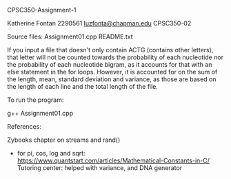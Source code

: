 
CPSC350-Assignment-1

Katherine Fontan
2290561
luzfonta@chapman.edu
CPSC350-02


Source files:
Assignment01.cpp
README.txt

If you input a file that doesn't only contain ACTG (contains other letters), that letter will not be counted towards the probability of each nucleotide nor the probability of each nucleotide bigram, as it accounts for that with an else statement in the for loops. However, it is accounted for on the sum of the length, mean, standard deviation and variance, as those are based on the length of each line and the total length of the file.

To run the program:

g++ Assignment01.cpp

References:

Zybooks chapter on streams and rand()
- for pi, cos, log and sqrt: https://www.quantstart.com/articles/Mathematical-Constants-in-C/
Tutoring center: helped with variance, and DNA generator
